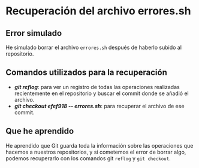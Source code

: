 # Recuperación del archivo errores.sh

## Error simulado
He simulado borrar el archivo `errores.sh` después de haberlo subido al repositorio.

## Comandos utilizados para la recuperación
- ***git reflog***: para ver un registro de todas las operaciones realizadas recientemente en el repositorio y buscar el commit donde se añadió el archivo.
- ***git checkout efef918 -- errores.sh***: para recuperar el archivo de ese commit.

## Que he aprendido
He aprendido que Git guarda toda la información sobre las operaciones que hacemos a nuestros repositorios, y si cometemos el error de borrar algo, podemos recuperarlo con los comandos git `reflog` y `git checkout`.

